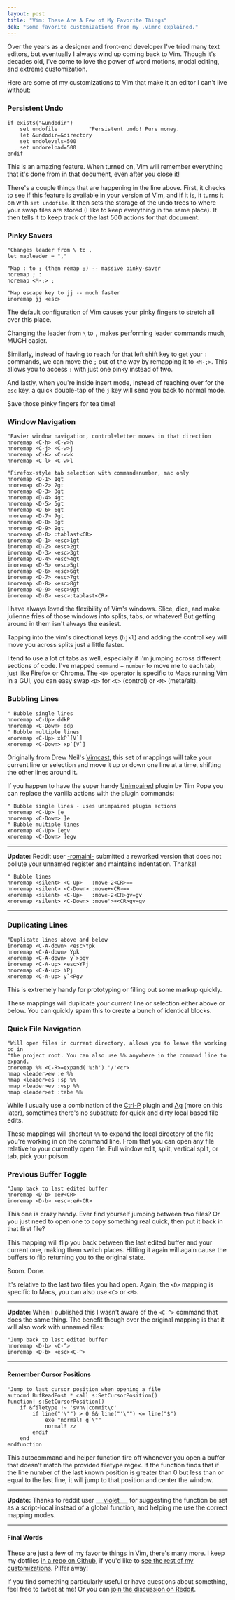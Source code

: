 ```yaml
---
layout: post
title: "Vim: These Are A Few of My Favorite Things"
dek: "Some favorite customizations from my .vimrc explained."
---
```


Over the years as a designer and front-end developer I've tried many text editors, but eventually I always wind up coming back to Vim. Though it's decades old, I've come to love the power of word motions, modal editing, and extreme customization.

Here are some of my customizations to Vim that make it an editor I can't live without:

### Persistent Undo

```vim
if exists("&undodir")
    set undofile          "Persistent undo! Pure money.
    let &undodir=&directory
    set undolevels=500
    set undoreload=500
endif
```

This is an amazing feature. When turned on, Vim will remember everything that it's done from in that document, even after you close it! 

There's a couple things that are happening in the line above. First, it checks to see if this feature is available in your version of Vim, and if it is, it turns it on with `set undofile`. It then sets the storage of the undo trees to where your swap files are stored (I like to keep everything in the same place). It then tells it to keep track of the last 500 actions for that document.

### Pinky Savers

```vim
"Changes leader from \ to ,
let mapleader = ","

"Map : to ; (then remap ;) -- massive pinky-saver
noremap ; :
noremap <M-;> ;

"Map escape key to jj -- much faster
inoremap jj <esc>
```

The default configuration of Vim causes your pinky fingers to stretch all over this place.

Changing the leader from `\` to `,` makes performing leader commands much, MUCH easier.

Similarly, instead of having to reach for that left shift key to get your `:` commands, we can move the `;` out of the way by remapping it to `<M-;>`. This allows you to access `:` with just one pinky instead of two.

And lastly, when you're inside insert mode, instead of reaching over for the `esc` key, a quick double-tap of the `j` key will send you back to normal mode.

Save those pinky fingers for tea time!

### Window Navigation

```vim
"Easier window navigation, control+letter moves in that direction
nnoremap <C-h> <C-w>h
nnoremap <C-j> <C-w>j
nnoremap <C-k> <C-w>k
nnoremap <C-l> <C-w>l

"Firefox-style tab selection with command+number, mac only
nnoremap <D-1> 1gt
nnoremap <D-2> 2gt
nnoremap <D-3> 3gt
nnoremap <D-4> 4gt
nnoremap <D-5> 5gt
nnoremap <D-6> 6gt
nnoremap <D-7> 7gt
nnoremap <D-8> 8gt
nnoremap <D-9> 9gt
nnoremap <D-0> :tablast<CR>
inoremap <D-1> <esc>1gt
inoremap <D-2> <esc>2gt
inoremap <D-3> <esc>3gt
inoremap <D-4> <esc>4gt
inoremap <D-5> <esc>5gt
inoremap <D-6> <esc>6gt
inoremap <D-7> <esc>7gt
inoremap <D-8> <esc>8gt
inoremap <D-9> <esc>9gt
inoremap <D-0> <esc>:tablast<CR>
```

I have always loved the flexibility of Vim's windows. Slice, dice, and make julienne fries of those windows into splits, tabs, or whatever! But getting around in them isn't always the easiest.

Tapping into the vim's directional keys (`hjkl`) and adding the control key will move you across splits just a little faster.

I tend to use a lot of tabs as well, especially if I'm jumping across different sections of code. I've mapped `command` + `number` to move me to each tab, just like Firefox or Chrome. The `<D>` operator is specific to Macs running Vim in a GUI, you can easy swap `<D>` for `<C>` (control) or `<M>` (meta/alt).

### Bubbling Lines

```vim
" Bubble single lines
nnoremap <C-Up> ddkP
nnoremap <C-Down> ddp
" Bubble multiple lines
xnoremap <C-Up> xkP`[V`]
xnoremap <C-Down> xp`[V`]
```

Originally from Drew Neil's [Vimcast](http://vimcasts.org/episodes/bubbling-text/), this set of mappings will take your current line or selection and move it up or down one line at a time, shifting the other lines around it.

If you happen to have the super handy [Unimpaired](https://github.com/tpope/vim-unimpaired) plugin by Tim Pope you can replace the vanilla actions with the plugin commands:

```vim
" Bubble single lines - uses unimpaired plugin actions
nnoremap <C-Up> [e
nnoremap <C-Down> ]e
" Bubble multiple lines
xnoremap <C-Up> [egv
xnoremap <C-Down> ]egv
```

---

**Update:** Reddit user [-romainl-](http://www.reddit.com/user/-romainl-) submitted a reworked version that does not pollute your unnamed register and maintains indentation. Thanks!

```vim
" Bubble lines 
nnoremap <silent> <C-Up>   :move-2<CR>==
nnoremap <silent> <C-Down> :move+<CR>==
xnoremap <silent> <C-Up>   :move-2<CR>gv=gv
xnoremap <silent> <C-Down> :move'>+<CR>gv=gv
```

---

### Duplicating Lines

```vim
"Duplicate lines above and below
inoremap <C-A-down> <esc>Ypk
nnoremap <C-A-down> Ypk
xnoremap <C-A-down> y`>pgv
inoremap <C-A-up> <esc>YPj
nnoremap <C-A-up> YPj
xnoremap <C-A-up> y`<Pgv
```

This is extremely handy for prototyping or filling out some markup quickly.

These mappings will duplicate your current line or selection either above or below. You can quickly spam this to create a bunch of identical blocks.

### Quick File Navigation

```vim
"Will open files in current directory, allows you to leave the working cd in
"the project root. You can also use %% anywhere in the command line to expand.
cnoremap %% <C-R>=expand('%:h').'/'<cr>
nmap <leader>ew :e %%
nmap <leader>es :sp %%
nmap <leader>ev :vsp %%
nmap <leader>et :tabe %%
```

While I usually use a combination of the [Ctrl-P](https://github.com/kien/ctrlp.vim) plugin and [Ag](http://geoff.greer.fm/ag/) (more on this later), sometimes there's no substitute for quick and dirty local based file edits.

These mappings will shortcut `%%` to expand the local directory of the file you're working in on the command line. From that you can open any file relative to your currently open file. Full window edit, split, vertical split, or tab, pick your poison.

### Previous Buffer Toggle

```vim
"Jump back to last edited buffer
nnoremap <D-b> :e#<CR>
inoremap <D-b> <esc>:e#<CR>
```

This one is crazy handy. Ever find yourself jumping between two files? Or you just need to open one to copy something real quick, then put it back in that first file?

This mapping will flip you back between the last edited buffer and your current one, making them switch places. Hitting it again will again cause the buffers to flip returning you to the original state.

Boom. Done.

It's relative to the last two files you had open. Again, the `<D>` mapping is specific to Macs, you can also use `<C>` or `<M>`.

---

**Update:** When I published this I wasn't aware of the `<C-^>` command that does the same thing. The benefit though over the original mapping is that it will also work with unnamed files:

```vim
"Jump back to last edited buffer
nnoremap <D-b> <C-^>
inoremap <D-b> <esc><C-^>
```

---

#### Remember Cursor Positions

```vim
"Jump to last cursor position when opening a file
autocmd BufReadPost * call s:SetCursorPosition()
function! s:SetCursorPosition()
    if &filetype !~ 'svn\|commit\c'
        if line("'\"") > 0 && line("'\"") <= line("$")
            exe "normal! g`\""
            normal! zz
        endif
    end
endfunction
```

This autocommand and helper function fire off whenever you open a buffer that doesn't match the provided filetype regex. If the function finds that if the line number of the last known position is greater than 0 but less than or equal to the last line, it will jump to that position and center the window.

---

**Update:** Thanks to reddit user [\_\_\_violet\_\_\_](http://www.reddit.com/user/___violet___) for suggesting the function be set as a script-local instead of a global function, and helping me use the correct mapping modes.

---

#### Final Words

These are just a few of my favorite things in Vim, there's many more. I keep my dotfiles [in a repo on Github](https://github.com/nathanlong/dotfiles), if you'd like to [see the rest of my customizations](https://github.com/nathanlong/dotfiles/blob/master/vim/vimrc). Pilfer away!

If you find something particularly useful or have questions about something, feel free to tweet at me! Or you can [join the discussion on Reddit](http://www.reddit.com/r/vim/comments/30abt6/these_are_a_few_of_my_favorite_vim_things/).

